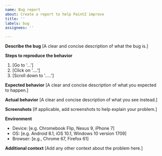 ```yaml
---
name: Bug report
about: Create a report to help PaintZ improve
title: ''
labels: bug
assignees: ''

---
```


**Describe the bug**
[A clear and concise description of what the bug is.]

**Steps to reproduce the behavior**
1. [Go to '...']
2. [Click on '....']
3. [Scroll down to '.....']

**Expected behavior**
[A clear and concise description of what you expected to happen.]

**Actual behavior**
[A clear and concise description of what you see instead.]

**Screenshots**
[If applicable, add screenshots to help explain your problem.]

**Environment**
 - Device: [e.g. Chromebook Flip, Nexus 9, iPhone 7]
 - OS: [e.g. Android 8.1, iOS 10.1, Windows 10 version 1709]
 - Browser: [e.g., Chrome 67, Firefox 61]

**Additional context**
[Add any other context about the problem here.]
